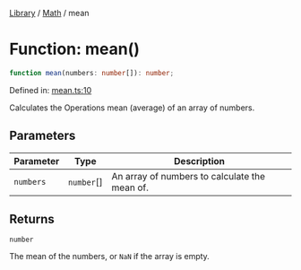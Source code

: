 <!-- markdownlint-disable -->
<!-- cspell: disable -->
[Library](../index.md) / [Math](./index.md) / mean

# Function: mean()

```ts
function mean(numbers: number[]): number;
```

Defined in: [mean.ts:10](https://github.com/technobuddha/library/blob/main/src/mean.ts#L10)

Calculates the Operations mean (average) of an array of numbers.

## Parameters

| Parameter | Type | Description |
| ------ | ------ | ------ |
| `numbers` | `number`[] | An array of numbers to calculate the mean of. |

## Returns

`number`

The mean of the numbers, or `NaN` if the array is empty.

